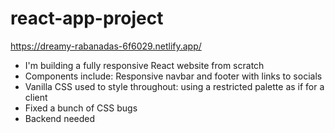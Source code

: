 # react-app-project
https://dreamy-rabanadas-6f6029.netlify.app/

* I'm building a fully responsive React website from scratch 
* Components include: Responsive navbar and footer with links to socials
* Vanilla CSS used to style throughout: using a restricted palette as if for a client
* Fixed a bunch of CSS bugs
* Backend needed

